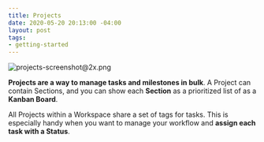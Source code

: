 ```yaml
---
title: Projects
date: 2020-05-20 20:13:00 -04:00
layout: post
tags:
- getting-started
---
```


![projects-screenshot@2x.png](https://sensive-production.s3.amazonaws.com/bBZFKtkyUyLM6g2iaifesMrT)

**Projects are a way to manage tasks and milestones in bulk**. A Project can contain Sections, and you can show each **Section** as a prioritized list of as a **Kanban Board**.

All Projects within a Workspace share a set of tags for tasks. This is especially handy when you want to manage your workflow and **assign each task with a Status**.